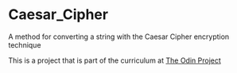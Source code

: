 # Caesar_Cipher
A method for converting a string with the Caesar Cipher encryption technique

This is a project that is part of the curriculum at [The Odin Project](http://www.theodinproject.com/ruby-programming/building-blocks?ref=lnav)
